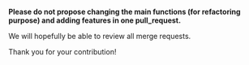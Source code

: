 **Please do not propose changing the main functions (for refactoring purpose) and adding features in one pull_request.**

We will hopefully be able to review all merge requests.

Thank you for your contribution!

